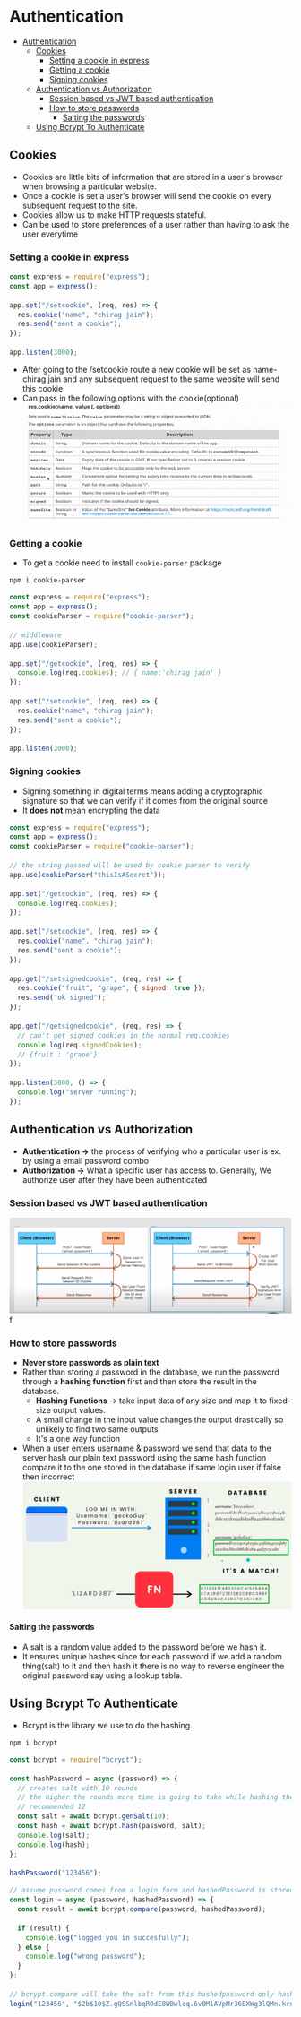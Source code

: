 # Authentication

- [Authentication](#authentication)
  - [Cookies](#cookies)
    - [Setting a cookie in express](#setting-a-cookie-in-express)
    - [Getting a cookie](#getting-a-cookie)
    - [Signing cookies](#signing-cookies)
  - [Authentication vs Authorization](#authentication-vs-authorization)
    - [Session based vs JWT based authentication](#session-based-vs-jwt-based-authentication)
    - [How to store passwords](#how-to-store-passwords)
      - [Salting the passwords](#salting-the-passwords)
  - [Using Bcrypt To Authenticate](#using-bcrypt-to-authenticate)

## Cookies

- Cookies are little bits of information that are stored in a user's browser when browsing a particular website.
- Once a cookie is set a user's browser will send the cookie on every subsequent request to the site.
- Cookies allow us to make HTTP requests stateful.
- Can be used to store preferences of a user rather than having to ask the user everytime

### Setting a cookie in express

```javascript
const express = require("express");
const app = express();

app.set("/setcookie", (req, res) => {
  res.cookie("name", "chirag jain");
  res.send("sent a cookie");
});

app.listen(3000);
```

- After going to the /setcookie route a new cookie will be set as name-chirag jain and any subsequent request to the same website will send this cookie.
- Can pass in the following options with the cookie(optional)
  ![](./diagrams/authentication/cookieoptions.png)

### Getting a cookie

- To get a cookie need to install `cookie-parser` package

```
npm i cookie-parser
```

```javascript
const express = require("express");
const app = express();
const cookieParser = require("cookie-parser");

// middleware
app.use(cookieParser);

app.set("/getcookie", (req, res) => {
  console.log(req.cookies); // { name:'chirag jain' }
});

app.set("/setcookie", (req, res) => {
  res.cookie("name", "chirag jain");
  res.send("sent a cookie");
});

app.listen(3000);
```

### Signing cookies

- Signing something in digital terms means adding a cryptographic signature so that we can verify if it comes from the original source
- It **does not** mean encrypting the data

```javascript
const express = require("express");
const app = express();
const cookieParser = require("cookie-parser");

// the string passed will be used by cookie parser to verify
app.use(cookieParser("thisIsASecret"));

app.set("/getcookie", (req, res) => {
  console.log(req.cookies);
});

app.set("/setcookie", (req, res) => {
  res.cookie("name", "chirag jain");
  res.send("sent a cookie");
});

app.get("/setsignedcookie", (req, res) => {
  res.cookie("fruit", "grape", { signed: true });
  res.send("ok signed");
});

app.get("/getsignedcookie", (req, res) => {
  // can't get signed cookies in the normal req.cookies
  console.log(req.signedCookies);
  // {fruit : 'grape'}
});

app.listen(3000, () => {
  console.log("server running");
});
```

## Authentication vs Authorization

- **Authentication ->** the process of verifying who a particular user is ex. by using a email password combo
- **Authorization ->** What a specific user has access to. Generally, We authorize user after they have been authenticated

### Session based vs JWT based authentication

![](./diagrams/authentication/sessionvsjwt.png)
f
### How to store passwords

- **Never store passwords as plain text**
- Rather than storing a password in the database, we run the password through a **hashing function** first and then store the result in the database.
  - **Hashing Functions** -> take input data of any size and map it to fixed-size output values.
  - A small change in the input value changes the output drastically so unlikely to find two same outputs
  - It's a one way function
- When a user enters username & password we send that data to the server hash our plain text password using the same hash function compare it to the one stored in the database if same login user if false then incorrect
  ![](./diagrams/authentication/storingpasswords.png)

#### Salting the passwords

- A salt is a random value added to the password before we hash it.
- It ensures unique hashes since for each password if we add a random thing(salt) to it and then hash it there is no way to reverse engineer the original password say using a lookup table.

## Using Bcrypt To Authenticate

- Bcrypt is the library we use to do the hashing.

```
npm i bcrypt
```

```javascript
const bcrypt = require("bcrypt");

const hashPassword = async (password) => {
  // creates salt with 10 rounds
  // the higher the rounds more time is going to take while hashing the function
  // recommended 12
  const salt = await bcrypt.genSalt(10);
  const hash = await bcrypt.hash(password, salt);
  console.log(salt);
  console.log(hash);
};

hashPassword("123456");
```

```javascript
// assume password comes from a login form and hashedPassword is stored in some db
const login = async (password, hashedPassword) => {
  const result = await bcrypt.compare(password, hashedPassword);

  if (result) {
    console.log("logged you in succesfully");
  } else {
    console.log("wrong password");
  }
};

// bcrypt.compare will take the salt from this hashedpassword only hashes it with 123456 and then compares the result
login("123456", "$2b$10$Z.gQSSnlbqROdE8WBwlcq.6v0MlAVpMr36BXWg3lQMn.krn.JBmbC");
```
